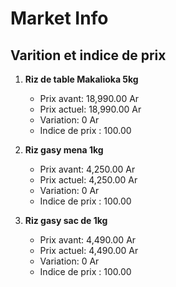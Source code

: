 # Market Info

## Varition et indice de prix

1. **Riz de table Makalioka 5kg**
   - Prix avant: 18,990.00 Ar
   - Prix actuel: 18,990.00 Ar
   - Variation: 0 Ar
   - Indice de prix : 100.00

2. **Riz gasy mena  1kg**
   - Prix avant: 4,250.00 Ar
   - Prix actuel: 4,250.00 Ar
   - Variation: 0 Ar
   - Indice de prix : 100.00

3. **Riz gasy sac de 1kg**
   - Prix avant: 4,490.00 Ar
   - Prix actuel: 4,490.00 Ar
   - Variation: 0 Ar
   - Indice de prix : 100.00

